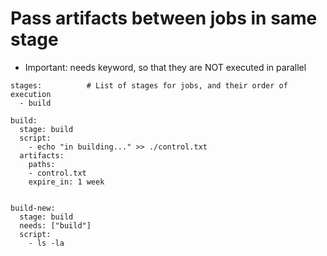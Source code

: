 # Pass artifacts between jobs in same stage 

  * Important: needs keyword, so that they are NOT executed in parallel 

```
stages:          # List of stages for jobs, and their order of execution
  - build

build:
  stage: build
  script:
    - echo "in building..." >> ./control.txt
  artifacts:
    paths:
    - control.txt
    expire_in: 1 week


build-new:
  stage: build
  needs: ["build"]
  script:
    - ls -la
```
